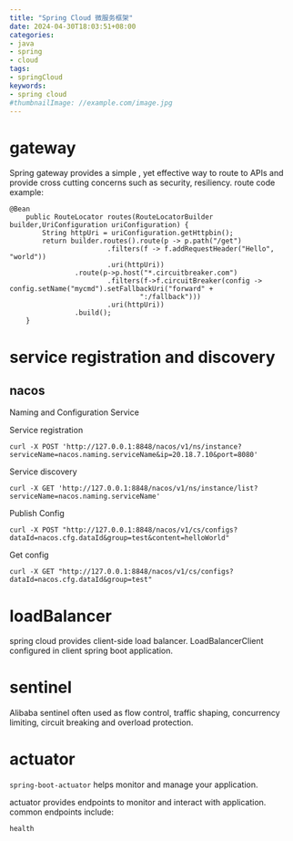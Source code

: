 ```yaml
---
title: "Spring Cloud 微服务框架"
date: 2024-04-30T18:03:51+08:00
categories:
- java
- spring
- cloud
tags:
- springCloud
keywords:
- spring cloud
#thumbnailImage: //example.com/image.jpg
---
```

<!--more-->

# gateway

Spring gateway provides a simple , yet effective way to route to APIs and provide cross cutting concerns such as security, resiliency.
route code example:
```
@Bean
    public RouteLocator routes(RouteLocatorBuilder builder,UriConfiguration uriConfiguration) {
        String httpUri = uriConfiguration.getHttpbin();
        return builder.routes().route(p -> p.path("/get")
                        .filters(f -> f.addRequestHeader("Hello", "world"))
                        .uri(httpUri))
                .route(p->p.host("*.circuitbreaker.com")
                        .filters(f->f.circuitBreaker(config -> config.setName("mycmd").setFallbackUri("forward" +
                                ":/fallback")))
                        .uri(httpUri))
                .build();
    }
```

# service registration and discovery

## nacos
Naming and Configuration Service

Service registration
```
curl -X POST 'http://127.0.0.1:8848/nacos/v1/ns/instance?serviceName=nacos.naming.serviceName&ip=20.18.7.10&port=8080'
```
Service discovery
```
curl -X GET 'http://127.0.0.1:8848/nacos/v1/ns/instance/list?serviceName=nacos.naming.serviceName'
```
Publish Config
```
curl -X POST "http://127.0.0.1:8848/nacos/v1/cs/configs?dataId=nacos.cfg.dataId&group=test&content=helloWorld"
```
Get config
```
curl -X GET "http://127.0.0.1:8848/nacos/v1/cs/configs?dataId=nacos.cfg.dataId&group=test"
```


# loadBalancer
spring cloud provides client-side load balancer.
LoadBalancerClient configured in client spring boot application.

# sentinel
Alibaba sentinel often used as flow control, traffic shaping, concurrency limiting, circuit breaking and overload protection.

# actuator

`spring-boot-actuator`  helps monitor and manage your application.

actuator provides endpoints to monitor and interact with application.
common endpoints include:
```
health
```









